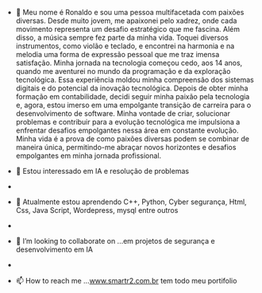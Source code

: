 - 👋 Meu nome é Ronaldo e sou uma pessoa multifacetada com paixões diversas. Desde muito jovem, me apaixonei pelo xadrez, onde cada movimento representa um desafio estratégico que me fascina.
Além disso, a música sempre fez parte da minha vida. Toquei diversos instrumentos, como violão e teclado, e encontrei na harmonia e na melodia uma forma de expressão pessoal que me traz imensa satisfação.
Minha jornada na tecnologia começou cedo, aos 14 anos, quando me aventurei no mundo da programação e da exploração tecnológica. Essa experiência moldou minha compreensão dos sistemas digitais e do potencial da inovação tecnológica.
Depois de obter minha formação em contabilidade, decidi seguir minha paixão pela tecnologia e, agora, estou imerso em uma empolgante transição de carreira para o desenvolvimento de software. Minha vontade de criar, solucionar problemas e contribuir para a evolução tecnológica me impulsiona a enfrentar desafios empolgantes nessa área em constante evolução.
Minha vida é a prova de como paixões diversas podem se combinar de maneira única, permitindo-me abraçar novos horizontes e desafios empolgantes em minha jornada profissional.

- 👀 Estou interessado em IA e resolução de problemas

- 
- 🌱 Atualmente estou aprendendo C++, Python, Cyber segurança, Html, Css, Java Script, Wordepress, mysql entre outros
-  
- 💞️ I’m looking to collaborate on ...em projetos de segurança e desenvolvimento em IA
- 
- 📫 How to reach me ...www.smartr2.com.br tem todo meu portifolio

<!---
Charlesnaldo/Charlesnaldo is a ✨ special ✨ repository because its `README.md` (this file) appears on your GitHub profile.
You can click the Preview link to take a look at your changes.
--->
